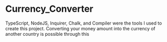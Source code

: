# Currency_Converter
 TypeScript, NodeJS, Inquirer, Chalk, and Compiler were the tools I used to create this project. Converting your money amount into the currency of another country is possible through this
